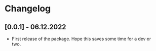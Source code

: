# Changelog

## [0.0.1] - 06.12.2022

* First release of the package. Hope this saves some time for a dev or two.